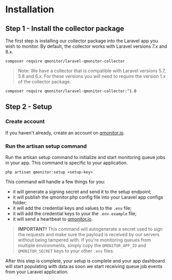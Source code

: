 # Installation

## Step 1 - Install the collector package

The first step is installing our collector package into the Laravel app you wish to monitor. By default, the collector works with Laravel versions 7.x and 8.x.

<pre class="command-line language-bash" data-prompt="$"><code>composer require qmonitor/laravel-qmonitor-collector</code></pre>

> Note: We have a collector that is compatible with Laravel versions 5.7, 5.8 and 6.x. For these versions you will need to require the version 1.x of the collector package.

<pre class="command-line language-bash" data-prompt="$"><code>composer require qmonitor/laravel-qmonitor-collector:^1.0</code></pre>

## Step 2 - Setup

### Create account
If you haven't already, create an account on [qmonitor.io](https://app.qmonitor.io/register).

### Run the artisan setup command
Run the artisan setup command to initialize and start monitoring queue jobs in your app. This command is specific to your application.

<pre class="command-line language-bash" data-prompt="$"><code>php artisan qmonitor:setup <span class="pl-k">&lt;</span>setup-key<span class="pl-k">&gt;</span></code></pre>

This command will handle a few things for you:
 - it will generate a signing secret and send it to the setup endpoint;
 - it will publish the qmonitor.php config file into your Laravel app configs folder;
 - it will add the credential keys and values to the `.env` file;
 - it will add the credential keys to your the `.env.example` file;
 - it will send a heartbeat to [qmonitor.io](https://qmonitor.io).

> **IMPORTANT!** This command will autogenerate a secret used to sign the requests and make sure the payload is received by our servers without being tampered with. If you're monitoring queues from multiple environments, simply copy the `QMONITOR_APP_ID` and `QMONITOR_SECRET` keys to your other `.env` files.

After this step is complete, your setup is complete and your app dashboard will start populating with data as soon we start receiving queue job events from your Laravel application.



